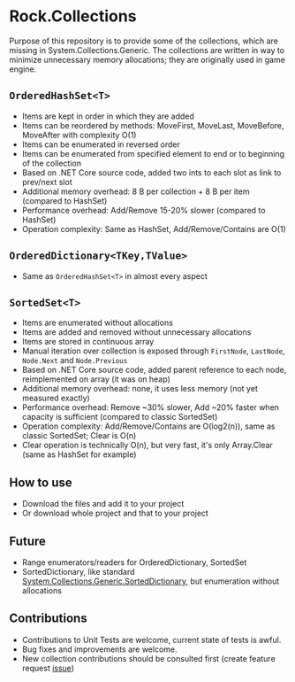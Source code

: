# Rock.Collections
Purpose of this repository is to provide some of the collections, which are missing in System.Collections.Generic. The collections are written in way to minimize unnecessary memory allocations; they are originally used in game engine.

## `OrderedHashSet<T>`
* Items are kept in order in which they are added
* Items can be reordered by methods: MoveFirst, MoveLast, MoveBefore, MoveAfter with complexity O(1)
* Items can be enumerated in reversed order
* Items can be enumerated from specified element to end or to beginning of the collection
* Based on .NET Core source code, added two ints to each slot as link to prev/next slot
* Additional memory overhead: 8 B per collection + 8 B per item (compared to HashSet)
* Performance overhead: Add/Remove 15-20% slower (compared to HashSet)
* Operation complexity: Same as HashSet, Add/Remove/Contains are O(1)

## `OrderedDictionary<TKey,TValue>`
* Same as `OrderedHashSet<T>` in almost every aspect

## `SortedSet<T>`
* Items are enumerated without allocations
* Items are added and removed without unnecessary allocations
* Items are stored in continuous array
* Manual iteration over collection is exposed through `FirstNode`, `LastNode`, `Node.Next` and `Node.Previous`
* Based on .NET Core source code, added parent reference to each node, reimplemented on array (it was on heap)
* Additional memory overhead: none, it uses less memory (not yet measured exactly)
* Performance overhead: Remove ~30% slower, Add ~20% faster when capacity is sufficient (compared to classic SortedSet)
* Operation complexity: Add/Remove/Contains are O(log2(n)), same as classic SortedSet; Clear is O(n)
* Clear operation is technically O(n), but very fast, it's only Array.Clear (same as HashSet for example)

## How to use
* Download the files and add it to your project
* Or download whole project and that to your project

## Future
* Range enumerators/readers for OrderedDictionary, SortedSet
* SortedDictionary, like standard [System.Collections.Generic.SortedDictionary](https://msdn.microsoft.com/en-us/library/dd412070), but enumeration without allocations

## Contributions
* Contributions to Unit Tests are welcome, current state of tests is awful.
* Bug fixes and improvements are welcome.
* New collection contributions should be consulted first (create feature request [issue](https://github.com/OndrejPetrzilka/Rock.Collections/issues))
